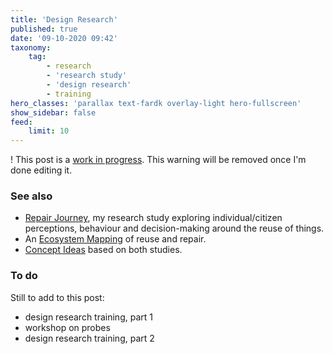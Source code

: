 ```yaml
---
title: 'Design Research'
published: true
date: '09-10-2020 09:42'
taxonomy:
    tag:
        - research
        - 'research study'
        - 'design research'
        - training
hero_classes: 'parallax text-fardk overlay-light hero-fullscreen'
show_sidebar: false
feed:
    limit: 10
---
```


! This post is a [work in progress](#todo). This warning will be removed once I'm done editing it.


### See also

* [Repair Journey](../repair-journey), my research study exploring individual/citizen perceptions, behaviour and decision-making around the reuse of things.
* An [Ecosystem Mapping](../ecoystem-mapping) of reuse and repair.
* [Concept Ideas](../../concepts) based on both studies.

<a id="todo"></a>

### To do

Still to add to this post:

- design research training, part 1
- workshop on probes
- design research training, part 2
